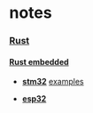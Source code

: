 # notes

### [Rust](https://github.com/a-givertzman/notes/tree/master/rust)

#### [Rust embedded](rust/embedded)
  - [**stm32**](rust/embedded/stm32/stm32.md)
    [examples](rust/embedded/stm32/stm32.md)

  - [**esp32**](rust/embedded/esp32/esp32.md)





[ARM Cortex-M]: https://en.wikipedia.org/wiki/ARM_Cortex-M
[ARM Cortex-M Instruction sets]: https://en.wikipedia.org/wiki/ARM_Cortex-M#Instruction_sets
